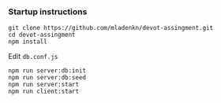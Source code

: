### Startup instructions
    git clone https://github.com/mladenkn/devot-assingment.git
    cd devot-assingment
    npm install
    
Edit `db.conf.js`
   
    npm run server:db:init
    npm run server:db:seed
    npm run server:start
    npm run client:start

